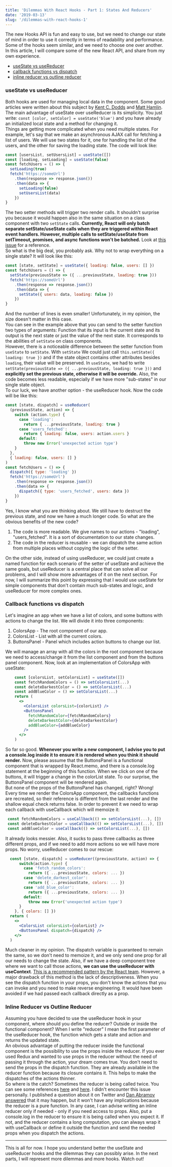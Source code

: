 ```yaml
---
title: 'Dilemmas With React Hooks - Part 1: States And Reducers'
date: '2019-03-13'
slug: '/dilemmas-with-react-hooks-1'
---
```


The new Hooks API is fun and easy to use, but we need to change our state of mind in order to use it correctly in terms of readability and performance. Some of the hooks seem similar, and we need to choose one over another. In this article, I will compare some of the new React API, and share from my own experience.

- [useState vs useReducer](#usestate-vs-usereducer)
- [callback functions vs dispatch](#callback-functions-vs-dispatch)
- [inline reducer vs outline reducer](#inline-reducer-vs-outline-reducer)

### useState vs useReducer

Both hooks are used for managing local data in the component.
Some good articles were written about this subject by [Kent C. Dodds](https://kentcdodds.com/blog/should-i-usestate-or-usereducer) and [Matt Hamlin](https://matthamlin.me/blog/2019/february/why-you-should-useReducer/).
The main advantage of useState over useReducer is its simplicity.
You just write:
`const [color, setColor] = useState('blue')`
and you have already an initialized local state and a method for changing it.  
Things are getting more complicated when you need multiple states. For example, let's say that we make an asynchronous AJAX call for fetching a list of users. We will use two states for it, one for handling the list of the users, and the other for saving the loading state. The code will look like:

```javascript
const [usersList, setUsersList] = useState([])
const [loading, setLoading] = useState(false)
const fetchUsers = () => {
  setLoading(true)
  fetch('https://someUrl')
    .then(response => response.json())
    .then(data => {
      setLoading(false)
      setUsersList(data)
    })
}
```

The two setter methods will trigger two render calls. It shouldn't surprise you because it would happen also in the same situation on a class component with two `setState` calls. **Currently, React will only batch separate setState/useState calls when they are triggered within React event handlers. However, multiple calls to setState/useState from setTimeout, promises, and async functions won't be batched.** Look at [this issue](https://github.com/facebook/react/issues/14259#issuecomment-450167403) for a reference.  
So what is the big deal, you probably ask. Why not to wrap everything on a single state? It will look like this:

```javascript
const [state, setState] = useState({ loading: false, users: [] })
const fetchUsers = () => {
  setState(previousState => ({ ...previousState, loading: true }))
  fetch('https://someUrl')
    .then(response => response.json())
    .then(data => {
      setState({ users: data, loading: false })
    })
}
```

And the number of lines is even smaller! Unfortunately, in my opinion, the size doesn't matter in this case.  
You can see in the example above that you can send to the setter function two types of arguments: Function that its input is the current state and its output is the next state or just the value of the next state. It corresponds to the abilities of `setState` on class components.  
However, there is a noticeable difference between the setter function from `useState` to `setState`. With `setState` We could just call `this.setState({ loading: true })` and if the state object contains other attributes besides `loading`, their value will be preserved. In `useState`, we had to write `setState(previousState => ({ ...previousState, loading: true }))` and **explicitly set the previous state, otherwise it will be override.** Also, the code becomes less readable, especially if we have more "sub-states" in our single state object.  
To our luck, we have another option - the useReducer hook. Now the code will be like this:

```javascript
const [state, dispatch] = useReducer(
  (previousState, action) => {
    switch (action.type) {
      case 'loading':
        return { ...previousState, loading: true }
      case 'users_fetched':
        return { loading: false, users: action.users }
      default:
        throw new Error('unexpected action type')
    }
  },
  { loading: false, users: [] }
)
const fetchUsers = () => {
  dispatch({ type: 'loading' })
  fetch('https://someUrl')
    .then(response => response.json())
    .then(data => {
      dispatch({ type: 'users_fetched', users: data })
    })
}
```

Yes, I know what you are thinking about. We still have to destruct the previous state, and now we have a much longer code. So what are the obvious benefits of the new code?

1. The code is more readable. We give names to our actions - "loading", "users_fetched". It is a sort of documentation to our state changes.
2. The code in the reducer is reusable - we can dispatch the same action from multiple places without copying the logic of the setter.

On the other side, instead of using useReducer, we could just create a named function for each scenario of the setter of useState and achieve the same goals, but useReducer is a central place that can solve all our problems, and I will show more advantages of it on the next section. For now, I will summarize this point by expressing that I would use useState for simple components that don't contain much sub-states and logic, and useReducer for more complex ones.

### Callback functions vs dispatch

Let's imagine an app when we have a list of colors, and some buttons with actions to change the list. We will divide it into three components:

1. ColorsApp - The root component of our app.
2. ColorsList - List with all the current colors.
3. ButtonsPanel - Panel which includes action buttons to change our list.

We will manage an array with all the colors in the root component because we need to access/change it from the list component and from the buttons panel component. Now, look at an implementation of ColorsApp with useState:

```jsx
    const [colorsList, setColorsList] = useState([])
    const fetchRandomColors = () => setColorsList(...)
    const deleteDarkestColor = () => setColorsList(...)
    const addBlueColor = () => setColorsList(...)
    return (
      <>
        <ColorsList colorsList={colorList} />
        <ButtonsPanel
          fetchRandomColor={fetchRandomColors}
          deleteDarkestColor={deleteDarkestColor}
          addBlueColor={addBlueColor}
        />
      </>
    )
```

So far so good. **Whenever you write a new component, I advise you to put a console.log inside it to ensure it is rendered when you think it should render.** Now, please assume that the ButtonsPanel is a functional component that is wrapped by React.memo, and there is a console.log statement at the beginning of this function. When we click on one of the buttons, it will trigger a change in the colorList state. To our surprise, the ButtonsPanel component will be rendered again.  
 But none of the props of the ButtonsPanel has changed, right? Wrong! Every time we render the ColorsApp component, the callbacks functions are recreated, so their reference is different from the last render and the shallow equal check returns false. In order to prevent it we need to wrap each callback with useCallback which will memoize it:

```javascript
 const fetchRandomColors = useCallback(() => setColorsList(...), [])
 const deleteDarkestColor = useCallback(() => setColorsList(...), [])
 const addBlueColor = useCallback(() => setColorsList(...), [])
```

It already looks messier. Also, it sucks to pass three callbacks as three different props, and if we need to add more actions so we will have more props. No worry, useReducer comes to our rescue:

```jsx
  const [state, dispatch] = useReducer((previousState, action) => {
      switch(action.type) {
        case 'fetch_random_colors':
          return ({ ...previousState, colors: ... })
        case 'delete_darkest_color':
          return ({ ...previousState, colors: ... })
        case 'add_blue_color':
          return ({ ...previousState, colors: ... })
        default:
          throw new Error('unexpected action type')
      }
    }, { colors: [] })
  return (
    <>
      <ColorsList colorsList={colorList} />
      <ButtonsPanel dispatch={dispatch} />
    </>
  )
```

Much cleaner in my opinion. The dispatch variable is guaranteed to remain the same, so we don't need to memoize it, and we only send one prop for all our needs to change the state. Also, if we have a deep component tree where we want to call those actions, **we can use the useReducer with useContext**. [This is a recommended pattern by the React team](https://reactjs.org/docs/hooks-faq.html#how-to-avoid-passing-callbacks-down). However, a major drawback of this method is the lack of descriptiveness. When you see the dispatch function in your props, you don't know the actions that you can invoke and you need to make reverse engineering. It would have been avoided if we had passed each callback directly as a prop.

### Inline Reducer vs Outline Reducer

Assuming you have decided to use the useReducer hook in your component, where should you define the reducer? Outside or inside the functional component? When I write "reducer" I mean the first parameter of the useReducer hook, the function which gets a state and action and returns the updated state.  
An obvious advantage of putting the reducer inside the functional component is the possibility to use the props inside the reducer. If you ever used Redux and wanted to use props in the reducer without the need of passing it through the action, your dream comes true. You don't need to send the props in the dispatch function. They are already available in the reducer function because its closure contains it. This helps to make the dispatches of the actions thinner.  
So where is the catch? Sometimes the reducer is being called twice. You can see some references [here](https://stackoverflow.com/questions/54892403/usereducer-action-dispatched-twice) and [here](https://stackoverflow.com/questions/55055793/react-usereducer-hook-fires-twice-how-to-pass-props-to-reducer). I didn't encounter this issue personally. I published a question about it on Twitter and [Dan Abramov answered](https://twitter.com/dan_abramov/status/1105998411671764995) that it may happen, but it won't have any implications because the reducer is a pure function.
In any case, I can advise writing an inline reducer only if needed - only if you need access to props. Also, put a console.log in the reducer to ensure it is being called when you expect it. If not, and the reducer contains a long computation, you can always wrap it with useCallback or define it outside the function and send the needed props when you dispatch the actions.

---

This is all for now. I hope you understand better the useState and useReducer hooks and the dilemmas they can possibly arise. In the next parts, I will represent more dilemmas and more hooks. Watch out!
